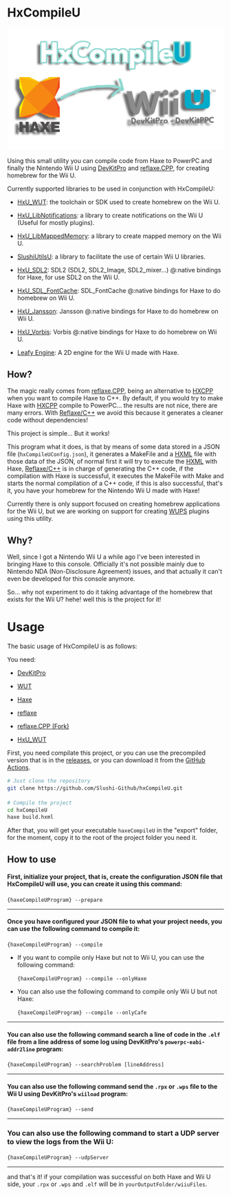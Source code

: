 # HxCompileU
![mainImage](https://github.com/Slushi-Github/hxCompileU/blob/main/docs/readme/MainImage.png)

Using this small utility you can compile code from Haxe to PowerPC and finally the Nintendo Wii U using [DevKitPro](https://devkitpro.org/) and [reflaxe.CPP](https://github.com/SomeRanDev/reflaxe.CPP), for creating homebrew for the Wii U.

Currently supported libraries to be used in conjunction with HxCompileU:

- [HxU_WUT](https://github.com/Haxe-WiiU/HxU_WUT): the toolchain or SDK used to create homebrew on the Wii U.
- [HxU_LibNotifications](https://github.com/Haxe-WiiU/HxU_LibNotifications): a library to create notifications on the Wii U (Useful for mostly plugins).
- [HxU_LibMappedMemory](https://github.com/Haxe-WiiU/HxU_LibMappedMemory): a library to create mapped memory on the Wii U.
- [SlushiUtilsU](https://github.com/Slushi-Github/slushiUtilsU): a library to facilitate the use of certain Wii U libraries.
- [HxU_SDL2](https://github.com/Haxe-WiiU/HxU_SDL2): SDL2 (SDL2, SDL2_Image, SDL2_mixer...) @:native bindings for Haxe, for use SDL2 on the Wii U.
- [HxU_SDL_FontCache](https://github.com/Haxe-WiiU/HxU_SDL_FontCache): SDL_FontCache @:native bindings for Haxe to do homebrew on Wii U.
- [HxU_Jansson](https://github.com/Haxe-WiiU/HxU_Jansson): Jansson @:native bindings for Haxe to do homebrew on Wii U.
- [HxU_Vorbis](https://github.com/Haxe-WiiU/HxU_Vorbis): Vorbis @:native bindings for Haxe to do homebrew on Wii U.

- [Leafy Engine](https://github.com/Slushi-Github/leafyEngine): A 2D engine for the Wii U made with Haxe.

## How?
The magic really comes from [reflaxe.CPP](https://github.com/SomeRanDev/reflaxe.CPP), being an alternative to [HXCPP](https://github.com/HaxeFoundation/hxcpp) when you want to compile Haxe to C++.
By default, if you would try to make Haxe with [HXCPP](https://github.com/HaxeFoundation/hxcpp) compile to PowerPC... the results are not nice, there are many errors. With [Reflaxe/C++](https://github.com/SomeRanDev/reflaxe.CPP) we avoid this because it generates a cleaner code without dependencies!

This project is simple... But it works!

This program what it does, is that by means of some data stored in a JSON file (``hxCompileUConfig.json``), it generates a MakeFile and a [HXML](https://haxe.org/manual/compiler-usage-hxml.html) file with those data of the JSON, of normal first it will try to execute the [HXML](https://haxe.org/manual/compiler-usage-hxml.html) with Haxe, [Reflaxe/C++](https://github.com/SomeRanDev/reflaxe.CPP) is in charge of generating the C++ code, if the compilation with Haxe is successful, it executes the MakeFile with Make and starts the normal compilation of a C++ code, if this is also successful, that's it, you have your homebrew for the Nintendo Wii U made with Haxe!

Currently there is only support focused on creating homebrew applications for the Wii U, but we are working on support for creating [WUPS](https://github.com/wiiu-env/WiiUPluginSystem) plugins using this utility.

## Why?
Well, since I got a Nintendo Wii U a while ago I've been interested in bringing Haxe to this console. 
Officially it's not possible mainly due to Nintendo NDA (Non-Disclosure Agreement) issues, and that actually it can't even be developed for this console anymore.

So... why not experiment to do it taking advantage of the homebrew that exists for the Wii U? hehe! well this is the project for it!

# Usage

The basic usage of HxCompileU is as follows:

You need:
- [DevKitPro](https://devkitpro.org/wiki/Getting_Started)

- [WUT](https://github.com/devkitPro/wut?tab=readme-ov-file#install)

- [Haxe](https://haxe.org/)

- [reflaxe](https://github.com/SomeRanDev/reflaxe)

- [reflaxe.CPP (Fork)](https://github.com/Slushi-Github/reflaxe.CPP)

- [HxU_WUT](https://github.com/Haxe-WiiU/HxU_WUT)

First, you need compilate this project, or you can use the precompiled version that is in the [releases](https://github.com/Slushi-Github/hxCompileU/releases), or you can download it from the [GitHub Actions](https://github.com/Slushi-Github/hxCompileU/actions).

```bash
# Just clone the repository
git clone https://github.com/Slushi-Github/hxCompileU.git

# Compile the project
cd hxCompileU
haxe build.hxml
```

After that, you will get your executable ``haxeCompileU`` in the "export" folder, for the moment, copy it to the root of the project folder you need it.


## How to use
#### First, initialize your project, that is, create the configuration JSON file that HxCompileU will use, you can create it using this command:
``{haxeCompileUProgram} --prepare``

-----

#### Once you have configured your JSON file to what your project needs, you can use the following command to compile it:
``{haxeCompileUProgram} --compile``

 - If you want to compile only Haxe but not to Wii U,
 you can use the following command:

    ``{haxeCompileUProgram} --compile --onlyHaxe``


- You can also use the following command to compile only Wii U but not Haxe:

    ``{haxeCompileUProgram} --compile --onlyCafe``

-----

#### You can also use the following command search a line of code in the ``.elf`` file from a line address of some log using DevKitPro's ``powerpc-eabi-addr2line`` program:

``{haxeCompileUProgram} --searchProblem [lineAddress]``

-----

#### You can also use the following command send the ``.rpx`` or ``.wps`` file to the Wii U using DevKitPro's ``wiiload`` program:

``{haxeCompileUProgram} --send``

-----

### You can also use the following command to start a UDP server to view the logs from the Wii U:

``{haxeCompileUProgram} --udpServer``

-----

and that's it! if your compilation was successful on both Haxe and Wii U side, your ``.rpx`` or ``.wps`` and ``.elf`` will be in ``yourOutputFolder/wiiuFiles``.